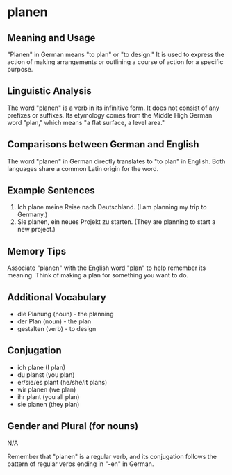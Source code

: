 # planen
## Meaning and Usage
"Planen" in German means "to plan" or "to design." It is used to express the action of making arrangements or outlining a course of action for a specific purpose.

## Linguistic Analysis
The word "planen" is a verb in its infinitive form. It does not consist of any prefixes or suffixes. Its etymology comes from the Middle High German word "plan," which means "a flat surface, a level area." 

## Comparisons between German and English
The word "planen" in German directly translates to "to plan" in English. Both languages share a common Latin origin for the word.

## Example Sentences
1. Ich plane meine Reise nach Deutschland. (I am planning my trip to Germany.)
2. Sie planen, ein neues Projekt zu starten. (They are planning to start a new project.)

## Memory Tips
Associate "planen" with the English word "plan" to help remember its meaning. Think of making a plan for something you want to do.

## Additional Vocabulary
- die Planung (noun) - the planning
- der Plan (noun) - the plan
- gestalten (verb) - to design

## Conjugation
- ich plane (I plan)
- du planst (you plan)
- er/sie/es plant (he/she/it plans)
- wir planen (we plan)
- ihr plant (you all plan)
- sie planen (they plan)

## Gender and Plural (for nouns)
N/A

Remember that "planen" is a regular verb, and its conjugation follows the pattern of regular verbs ending in "-en" in German.